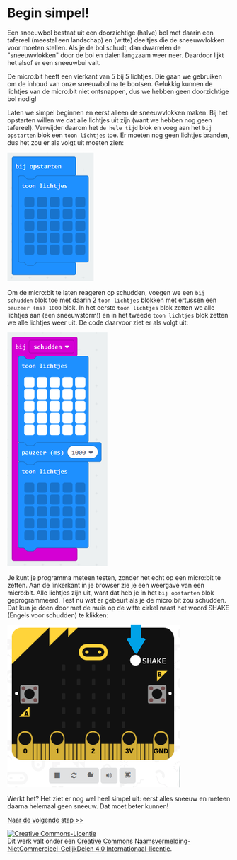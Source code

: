 # Begin simpel!

Een sneeuwbol bestaat uit een doorzichtige (halve) bol met daarin een tafereel (meestal een landschap) en (witte) deeltjes die de sneeuwvlokken voor moeten stellen. Als je de bol schudt, dan dwarrelen de "sneeuwvlokken" door de bol en dalen langzaam weer neer. Daardoor lijkt het alsof er een sneeuwbui valt.

De micro:bit heeft een vierkant van 5 bij 5 lichtjes. Die gaan we gebruiken om de inhoud van onze sneeuwbol na te bootsen. Gelukkig kunnen de lichtjes van de micro:bit niet ontsnappen, dus we hebben geen doorzichtige bol nodig!

Laten we simpel beginnen en eerst alleen de sneeuwvlokken maken. Bij het opstarten willen we dat alle lichtjes uit zijn (want we hebben nog geen tafereel). Verwijder daarom het `de hele tijd` blok en voeg aan het `bij opstarten` blok een `toon lichtjes` toe. Er moeten nog geen lichtjes branden, dus het zou er als volgt uit moeten zien:

![bij opstarten](images/bij-opstarten.png)

Om de micro:bit te laten reageren op schudden, voegen we een `bij schudden` blok toe met daarin 2 `toon lichtjes` blokken met ertussen een `pauzeer (ms) 1000` blok. In het eerste `toon lichtjes` blok zetten we alle lichtjes aan (een sneeuwstorm!) en in het tweede `toon lichtjes` blok zetten we alle lichtjes weer uit. De code daarvoor ziet er als volgt uit:

![bij schudden](images/bij-schudden.png)

Je kunt je programma meteen testen, zonder het echt op een micro:bit te zetten. Aan de linkerkant in je browser zie je een weergave van een micro:bit. Alle lichtjes zijn uit, want dat heb je in het `bij opstarten` blok geprogrammeerd. Test nu wat er gebeurt als je de micro:bit zou schudden. Dat kun je doen door met de muis op de witte cirkel naast het woord SHAKE (Engels voor schudden) te klikken:

![schudden maar](images/schudden-maar.png)

Werkt het? Het ziet er nog wel heel simpel uit: eerst alles sneeuw en meteen daarna helemaal geen sneeuw. Dat moet beter kunnen!

[Naar de volgende stap >>](stap_2.md)

<a rel="license" href="http://creativecommons.org/licenses/by-nc-sa/4.0/"><img alt="Creative Commons-Licentie" style="border-width:0" src="https://i.creativecommons.org/l/by-nc-sa/4.0/88x31.png" /></a><br />Dit werk valt onder een <a rel="license" href="http://creativecommons.org/licenses/by-nc-sa/4.0/deed.nl">Creative Commons Naamsvermelding-NietCommercieel-GelijkDelen 4.0 Internationaal-licentie</a>.
